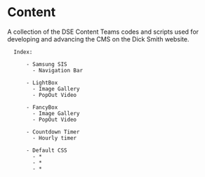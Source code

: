 Content
=======

A collection of the DSE Content Teams codes and scripts used for developing and advancing the CMS on the Dick Smith website.



      Index:
          
          - Samsung SIS
            - Navigation Bar
            
          - LightBox
            - Image Gallery
            - PopOut Video
            
          - FancyBox
            - Image Gallery
            - PopOut Video
            
          - Countdown Timer
            - Hourly timer
            
          - Default CSS
            - *
            - *
            - *
          
            
            




